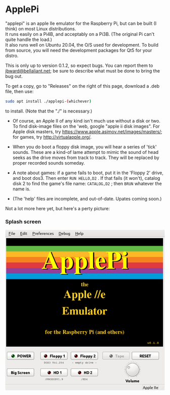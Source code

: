     
# ApplePi
"applepi" is an apple IIe emulator for the Raspberry Pi, but can be built (I think) on most Linux distributions.  
It runs easily on a Pi4B, and acceptably on a Pi3B. (The original Pi can't quite handle the load.)  
It also runs well on Ubuntu 20.04, the O/S used for development.  To build from source, you will need the development packages for Qt5 for your distro.

This is only up to version 0.1.2, so expect bugs.   You can report them to jbward@bellaliant.net; be sure to describe what must be done to bring the bug out.

To get a copy, go to "Releases" on the right of this page, download a .deb file, then use: 
```sh
sudo apt install ./applepi-(whichever)
```
 to install.    (Note that the "./" is necessary.)   
 
- Of course, an Apple II of any kind isn't much use without a disk or two. To find disk-image files on the 'web, google "apple ii disk images".  For Apple disk masters, try https://www.apple.asimov.net/images/masters/;  for games, try http://virtualapple.org/. 

- When you do boot a floppy disk image, you will hear a series of 'tick' sounds.  These are a kind-of lame attempt to mimic the sound of head seeks as the drive moves from track to track. They will be replaced by proper recorded sounds someday.
- A note about games:  if a game fails to boot, put it in the 'Floppy 2' drive, and boot dos3. Then enter   ``` RUN HELLO,D2 ``` . If that fails (it won't), catalog disk 2 to find the game's file name: ``` CATALOG,D2 ``` ; then ``` BRUN ``` whatever the name is.   

- (The 'help' files are incomplete, and out-of-date.  Upates coming soon.)
  
  
Not a lot more here yet, but here's a perty picture:
### Splash screen
![Screenshot of ApplePi](https://github.com/FZBunny/applepi/blob/main/images/Screenshot_2021-09-21_08-52-27.png)


